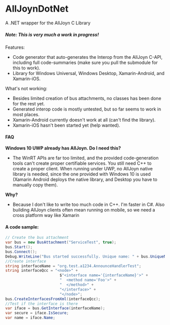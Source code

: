 # AllJoynDotNet
A .NET wrapper for the AllJoyn C Library

##### Note: This is very much a work in progress!

Features:
  - Code generator that auto-generates the Interop from the AllJoyn C-API, including full code-summaries (make sure you pull the submodule for this to work).
  - Library for Windows Universal, Windows Desktop, Xamarin-Android, and Xamarin-iOS.

What's not working:
  - Besides limited creation of bus attachments, no classes has been done for the rest yet.
  - Generated interop code is mostly untested, but so far seems to work in most places.
  - Xamarin-Android currently doesn't work at all (can't find the library).
  - Xamarin-iOS hasn't been started yet (help wanted).

#### FAQ
**Windows 10 UWP already has AllJoyn. Do I need this?**
   - The WinRT APIs are far too limited, and the provided code-generation tools can't create proper certifiable services. You still need C++ to create a proper client. When running under UWP, no AllJoyn native library is needed, since the one provided with Windows 10 is used (Xamarin Android deploys the native library, and Desktop you have to manually copy them).

**Why?**
   - Because I don't like to write too much code in C++. I'm faster in C#. Also building AllJoyn clients often mean running on mobile, so we need a cross platform way like Xamarin  


#### A code sample:
```csharp
// Create the bus attachment
var bus = new BusAttachment("ServiceTest", true);
bus.Start();
bus.Connect();
Debug.WriteLine("Bus started successfully. Unique name: " + bus.UniqueName);
//Create interface
string interfaceName = "org.test.a1234.AnnounceHandlerTest";
string interfaceQcc = "<node>" +
						$"<interface name='{interfaceName}'>" +
						"  <method name='Foo'>" +
						"  </method>" +
						"</interface>" +
						"</node>";
bus.CreateInterfacesFromXml(interfaceQcc);
//Test if the interface is there
var iface = bus.GetInterface(interfaceName);
var secure = iface.IsSecure;
var name = iface.Name;
```
